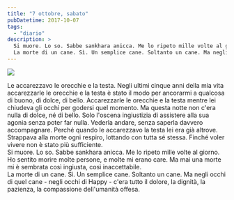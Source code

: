 ```yaml
---
title: "7 ottobre, sabato"
pubDatetime: 2017-10-07
tags: 
  - "diario"
description: >
  Si muore. Lo so. Sabbe sankhara anicca. Me lo ripeto mille volte al giorno. Ho sentito morire molte persone, e molte mi erano care. Ma mai una morte mi è sembrata così ingiusta, così inaccettabile.  
  La morte di un cane. Sì. Un semplice cane. Soltanto un cane. Ma negli occhi di quel cane - negli occhi di Happy - c'era tutto il dolore, la dignità, la pazienza, la compassione dell'umanità offesa.
---
```


![](/images/happy.jpg)

Le accarezzavo le orecchie e la testa. Negli ultimi cinque anni della mia vita accarezzarle le orecchie e la testa è stato il modo per ancorarmi a qualcosa di buono, di dolce, di bello. Accarezzarle le orecchie e la testa mentre lei chiudeva gli occhi per godersi quel momento. Ma questa notte non c'era nulla di dolce, né di bello. Solo l'oscena ingiustizia di assistere alla sua agonia senza poter far nulla. Vederla andare, senza saperla davvero accompagnare. Perché quando le accarezzavo la testa lei era già altrove. Strappava alla morte ogni respiro, lottando con tutta sé stessa. Finché voler vivere non è stato più sufficiente.  
Si muore. Lo so. Sabbe sankhara anicca. Me lo ripeto mille volte al giorno. Ho sentito morire molte persone, e molte mi erano care. Ma mai una morte mi è sembrata così ingiusta, così inaccettabile.  
La morte di un cane. Sì. Un semplice cane. Soltanto un cane. Ma negli occhi di quel cane - negli occhi di Happy - c'era tutto il dolore, la dignità, la pazienza, la compassione dell'umanità offesa.
